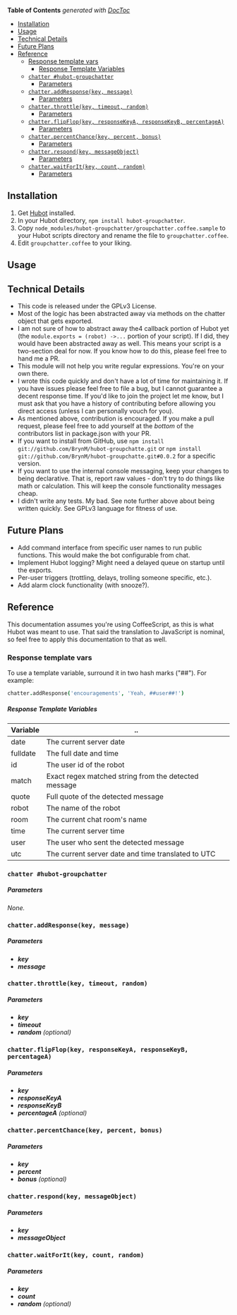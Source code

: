 <!-- START doctoc generated TOC please keep comment here to allow auto update -->
<!-- DON'T EDIT THIS SECTION, INSTEAD RE-RUN doctoc TO UPDATE -->
**Table of Contents**  *generated with [DocToc](https://github.com/thlorenz/doctoc)*

- [Installation](#installation)
- [Usage](#usage)
- [Technical Details](#technical-details)
- [Future Plans](#future-plans)
- [Reference](#reference)
  - [Response template vars](#response-template-vars)
      - [Response Template Variables](#response-template-variables)
  - [```chatter #hubot-groupchatter```](#chatter-#hubot-groupchatter)
      - [Parameters](#parameters)
  - [```chatter.addResponse(key, message)```](#chatteraddresponsekey-message)
      - [Parameters](#parameters-1)
  - [```chatter.throttle(key, timeout, random)```](#chatterthrottlekey-timeout-random)
      - [Parameters](#parameters-2)
  - [```chatter.flipFlop(key, responseKeyA, responseKeyB, percentageA)```](#chatterflipflopkey-responsekeya-responsekeyb-percentagea)
      - [Parameters](#parameters-3)
  - [```chatter.percentChance(key, percent, bonus)```](#chatterpercentchancekey-percent-bonus)
      - [Parameters](#parameters-4)
  - [```chatter.respond(key, messageObject)```](#chatterrespondkey-messageobject)
      - [Parameters](#parameters-5)
  - [```chatter.waitForIt(key, count, random)```](#chatterwaitforitkey-count-random)
      - [Parameters](#parameters-6)

<!-- END doctoc generated TOC please keep comment here to allow auto update -->

## Installation

1. Get [Hubot](https://github.com/github/hubot) installed.
1. In your Hubot directory, ```npm install hubot-groupchatter```.
1. Copy ```node_modules/hubot-groupchatter/groupchatter.coffee.sample``` to your Hubot scripts directory and rename the file to ```groupchatter.coffee```.
1. Edit ```groupchatter.coffee``` to your liking.

## Usage

## Technical Details

* This code is released under the GPLv3 License.
* Most of the logic has been abstracted away via methods on the chatter object that gets exported.
* I am not sure of how to abstract away the4 callback portion of Hubot yet (the ```module.exports = (robot) ->...``` portion of your script). If I did, they would have been abstracted away as well. This means your script is a two-section deal for now. If you know how to do this, please feel free to hand me a PR.
* This module will not help you write regular expressions. You're on your own there.
* I wrote this code quickly and don't have a lot of time for maintaining it. If you have issues please feel free to file a bug, but I cannot guarantee a decent response time. If you'd like to join the project let me know, but I must ask that you have a history of contributing before allowing you direct access (unless I can personally vouch for you).
* As mentioned above, contribution is encouraged. If you make a pull request, please feel free to add yourself at the *bottom* of the contributors list in package.json with your PR.
* If you want to install from GitHub, use ```npm install git://github.com/BrynM/hubot-groupchatte.git``` or ```npm install git://github.com/BrynM/hubot-groupchatte.git#0.0.2``` for a specific version.
* If you want to use the internal console messaging, keep your changes to being declarative. That is, report raw values - don't try to do things like math or calculation. This will keep the console functionality messages cheap.
* I didn't write any tests. My bad. See note further above about being written quickly. See GPLv3 language for fitness of use.


## Future Plans

* Add command interface from specific user names to run public functions. This would make the bot configurable from chat.
* Implement Hubot logging? Might need a delayed queue on startup until the exports.
* Per-user triggers (trottling, delays, trolling someone specific, etc.).
* Add alarm clock functionality (with snooze?).

## Reference

This documentation assumes you're using CoffeeScript, as this is what Hubot was meant to use. That said the translation to JavaScript is nominal, so feel free to apply this documentation to that as well.

### Response template vars

To use a template variable, surround it in two hash marks ("##"). For example:

```coffeescript
chatter.addResponse('encouragements', 'Yeah, ##user##!')
```

##### Response Template Variables

|Variable|..|
|---|---|
|date|The current server date|
|fulldate|The full date and time|
|id|The user id of the robot|
|match|Exact regex matched string from the  detected message|
|quote|Full quote of the detected message|
|robot|The name of the robot|
|room|The current chat room's name|
|time|The current server time|
|user|The user who sent the detected message|
|utc|The current server date and time translated to UTC|

### ```chatter #hubot-groupchatter```

##### Parameters

*None.*

### ```chatter.addResponse(key, message)```

##### Parameters

* ***key***
* ***message***

### ```chatter.throttle(key, timeout, random)```

##### Parameters

* ***key***
* ***timeout***
* ***random*** *(optional)*

### ```chatter.flipFlop(key, responseKeyA, responseKeyB, percentageA)```

##### Parameters

* ***key***
* ***responseKeyA***
* ***responseKeyB***
* ***percentageA*** *(optional)*

### ```chatter.percentChance(key, percent, bonus)```

##### Parameters

* ***key***
* ***percent***
* ***bonus*** *(optional)*

### ```chatter.respond(key, messageObject)```

##### Parameters

* ***key***
* ***messageObject***

### ```chatter.waitForIt(key, count, random)```

##### Parameters

* ***key***
* ***count***
* ***random*** *(optional)*
